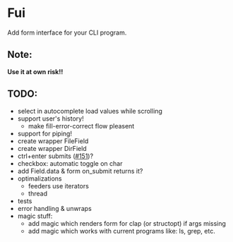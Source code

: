 # Fui

Add form interface for your CLI program.

## Note:
**Use it at own risk!!**

## TODO:

* select in autocomplete load values while scrolling
* support user's history!
    * make fill-error-correct flow pleasent
* support for piping!
* create wrapper FileField
* create wrapper DirField
* ctrl+enter submits ([#151](https://github.com/gyscos/Cursive/issues/151))?
* checkbox: automatic toggle on char
* add Field.data & form on_submit returns it?
* optimalizations
    * feeders use iterators
    * thread
* tests
* error handling & unwraps
* magic stuff:
    * add magic which renders form for clap (or structopt) if args missing
    * add magic which works with current programs like: ls, grep, etc.
